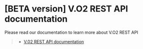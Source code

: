 # [BETA version] V.O2 REST API documentation


Please read our documentation to learn more about V.O2 REST API
> - [V.02 REST API documentation](https://github.com/VDOT-O2/V.O2-API/wiki)
